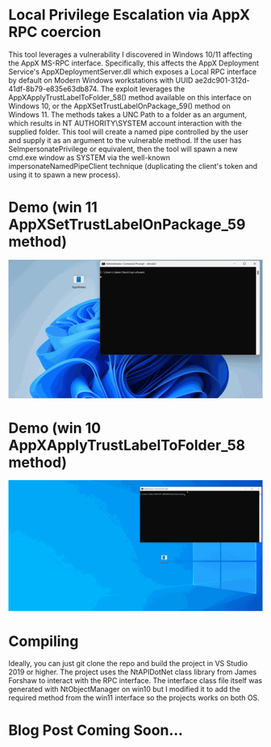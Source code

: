 # Local Privilege Escalation via AppX RPC coercion
This tool leverages a vulnerability I discovered in Windows 10/11 affecting the AppX MS-RPC interface. Specifically, this affects the AppX Deployment Service's AppXDeploymentServer.dll which exposes a Local RPC interface by default on Modern Windows workstations with UUID ae2dc901-312d-41df-8b79-e835e63db874. The exploit leverages the AppXApplyTrustLabelToFolder_58() method available on this interface on Windows 10, or the AppXSetTrustLabelOnPackage_59() method on Windows 11. The methods takes a UNC Path to a folder as an argument, which results in NT AUTHORITY\SYSTEM account interaction with the supplied folder. This tool will create a named pipe controlled by the user and supply it as an argument to the vulnerable method. If the user has SeImpersonatePrivilege or equivalent, then the tool will spawn a new cmd.exe window as SYSTEM via the well-known impersonateNamedPipeClient technique (duplicating the client's token and using it to spawn a new process).

# Demo (win 11 AppXSetTrustLabelOnPackage_59 method)
![](https://github.com/PN-Tester/AppxPotato/blob/main/AppxDemoWin11.gif)
# Demo (win 10 AppXApplyTrustLabelToFolder_58 method)
![](https://github.com/PN-Tester/AppxPotato/blob/main/AppxPotatoDemo.gif)

# Compiling
Ideally, you can just git clone the repo and build the project in VS Studio 2019 or higher. The project uses the NtAPIDotNet class library from James Forshaw to interact with the RPC interface. The interface class file itself was generated with NtObjectManager on win10 but I modified it to add the required method from the win11 interface so the projects works on both OS.


# Blog Post Coming Soon...



